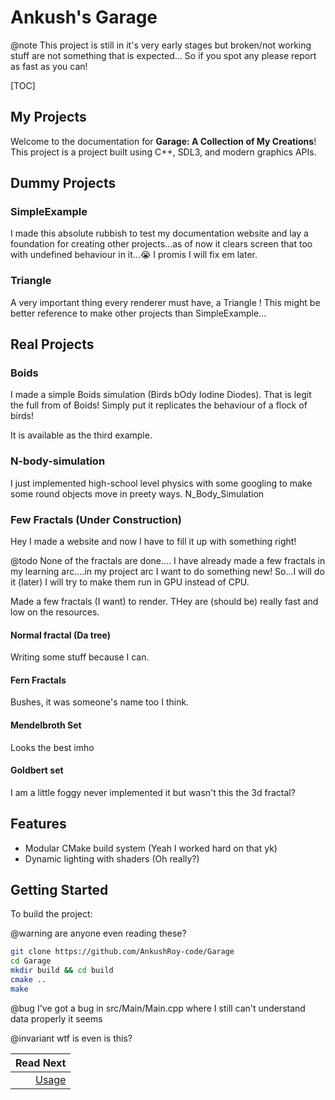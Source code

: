 # Ankush's Garage
@note This project is still in it's very early stages but broken/not working
stuff are not something that is expected... So if you spot any please report as
fast as you can!

[TOC]

## My Projects
Welcome to the documentation for **Garage: A Collection of My Creations**!  
This project is a project built using C++, SDL3, and modern graphics APIs.

## Dummy Projects

### SimpleExample
I made this absolute rubbish to test my documentation website and lay a
foundation for creating other projects...as of now it clears screen that too
with undefined behaviour in it...😭 I promis I will fix em later.

### Triangle
A very important thing every renderer must have, a Triangle ! This might be
better reference to make other projects than SimpleExample...

## Real Projects
### Boids
I made a simple Boids simulation (Birds bOdy Iodine Diodes). That is legit the
full from of Boids! Simply put it replicates the behaviour of a flock of birds!

It is available as the third example.

### N-body-simulation
I just implemented high-school level physics with some googling to make some
round objects move in preety ways. N_Body_Simulation

### Few Fractals (Under Construction)
Hey I made a website and now I have to fill it up with something right!

@todo None of the fractals are done.... I have already made a few fractals in
my learning arc....in my project arc I want to do something new! So...I will do
it (later) I will try to make them run in GPU instead of CPU.

Made a few fractals (I want) to render. THey are (should be) really fast and low on the resources.

#### Normal fractal (Da tree)
Writing some stuff because I can.

#### Fern Fractals
Bushes, it was someone's name too I think.

#### Mendelbroth Set
Looks the best imho

#### Goldbert set
I am a little foggy never implemented it but wasn't this the 3d fractal?

## Features
- Modular CMake build system (Yeah I worked hard on that yk)
- Dynamic lighting with shaders (Oh really?)

## Getting Started

To build the project:

@warning are anyone even reading these?

```sh
git clone https://github.com/AnkushRoy-code/Garage
cd Garage
mkdir build && cd build
cmake ..
make
```

@bug I've got a bug in src/Main/Main.cpp where I still can't understand data
properly it seems

@invariant wtf is even is this?

<div class="section_buttons">

|                        Read Next |
|---------------------------------:|
| [Usage](usage.md) |

</div>
